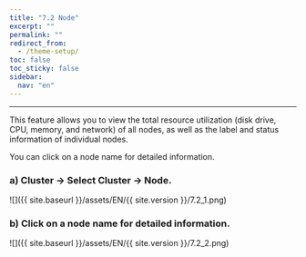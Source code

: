 ```yaml
---
title: "7.2 Node"
excerpt: ""
permalink: ""
redirect_from:
  - /theme-setup/
toc: false
toc_sticky: false
sidebar:
  nav: "en"
---
```



---

This feature allows you to view the total resource utilization (disk drive, CPU, memory, and network) of all nodes, as well as the label and status information of individual nodes.

You can click on a node name for detailed information.

### a\) Cluster → Select Cluster → Node.
![]({{ site.baseurl }}/assets/EN/{{ site.version }}/7.2_1.png)

### b\) Click on a node name for detailed information.
![]({{ site.baseurl }}/assets/EN/{{ site.version }}/7.2_2.png)
